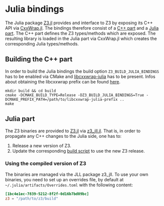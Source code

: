 # Julia bindings

The Julia package [Z3.jl](https://github.com/ahumenberger/Z3.jl) provides and interface to Z3 by exposing its C++ API via [CxxWrap.jl](https://github.com/JuliaInterop/CxxWrap.jl). The bindings therefore consist of a [C++ part](z3jl.cpp) and a [Julia part](https://github.com/ahumenberger/Z3.jl). The C++ part defines the Z3 types/methods which are exposed. The resulting library is loaded in the Julia part via CxxWrap.jl which creates the corresponding Julia types/methods.

## Building the C++ part 

In order to build the Julia bindings the build option `Z3_BUILD_JULIA_BINDINGS` has to be enabled via CMake and [libcxxwrap-julia](https://github.com/JuliaInterop/libcxxwrap-julia) has to be present. Infos about obtaining the libcxxwrap prefix can be found [here](https://github.com/JuliaInterop/CxxWrap.jl#compiling-the-c-code).

```
mkdir build && cd build
cmake -DCMAKE_BUILD_TYPE=Release -DZ3_BUILD_JULIA_BINDINGS=True -DCMAKE_PREFIX_PATH=/path/to/libcxxwrap-julia-prefix ..
make
```

## Julia part

The Z3 binaries are provided to [Z3.jl](https://github.com/ahumenberger/Z3.jl) via [z3_jll.jl](https://github.com/JuliaBinaryWrappers/z3_jll.jl). 
That is, in order to propagate any C++ changes to the Julia side, one has to:
1. Release a new version of Z3. 
2. Update the corresponding [build script](https://github.com/JuliaPackaging/Yggdrasil/tree/master/Z/z3) to use the new Z3 release. 

### Using the compiled version of Z3

The binaries are managed via the JLL package z3_jll. To use your own binaries, you need to set up an overrides file, by default at `~/.julia/artifacts/Overrides.toml` with the following content:

```toml
[1bc4e1ec-7839-5212-8f2f-0d16b7bd09bc]
z3 = "/path/to/z3/build"
```
